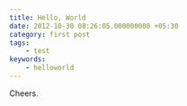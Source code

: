```yaml
---
title: Hello, World
date: 2012-10-30 08:26:05.000000000 +05:30
category: first post
tags:
    - test
keywords:
    - helloworld
---
```


Cheers.